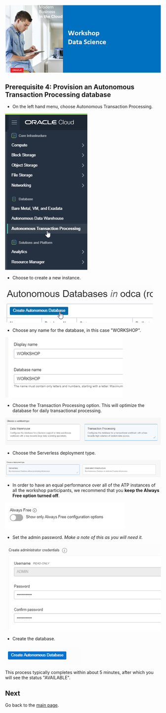 ![](../commonimages/workshop_logo.png)

## Prerequisite 4: Provision an Autonomous Transaction Processing database

  - On the left hand menu, choose Autonomous Transaction Processing.

  ![](./images/go_to_atp.png)

  - Choose to create a new instance.
  
  ![](./images/create_atp_01.png)

  - Choose any name for the database, in this case "WORKSHOP".
  
  ![](./images/create_atp_02.png)

  - Choose the Transaction Processing option. This will optimize the database for daily transactional processing. 
  
  ![](./images/create_atp_03.png)
  
  - Choose the Serverless deployment type.
  
  ![](./images/create_atp_serverless.png)

  - In order to have an equal performance over all of the ATP instances of all the workshop participants, we recommend that you __keep the Always Free option turned off__. 

  ![](./images/create_atp_free.png)

  - Set the admin password. *Make a note of this as you will need it.*

  ![](./images/create_atp_04.png)

  - Create the database. 

  ![](./images/create_atp_05.png)
  
  This process typically completes within about 5 minutes, after which you will see the status "AVAILABLE".

## Next

Go back to the [main page](../readme.md).
